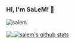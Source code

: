 ### Hi, I'm SaLeM! 👋

<p align="left"> <img src="https://komarev.com/ghpvc/?username=salem&label=Views&color=blue&style=plastic" alt="salem" /> </p>


<a href="https://github.com/salem">
  <img align="center" src="https://github-readme-stats.vercel.app/api/top-langs/?username=salem&theme=light&hide_langs_below=1" />
</a>
<a href="https://github.com/salem">
 <img align="center" src="https://github-readme-stats.vercel.app/api?username=salem&show_icons=true&theme=light&line_height=27" alt="salem's github stats"/>
</a>


<div align="center">

</div>
